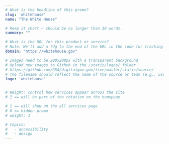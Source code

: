 ```yaml
---
# What is the headline of this promo?
slug: 'whitehouse'
name: "The White House"

# Keep it short — should be no longer than 10 words.
summary: ""

# What is the URL for this product or service?
# Note: We'll add a ?dg to the end of the URL in the code for tracking purposes
domain: "https://whitehouse.gov"

# Images need to be 200x200px with a transparent background
# Upload new images to Github in the /static/logos/ folder
# https://github.com/GSA/digitalgov.gov/tree/master/static/source/
# The filename should reflect the name of the source or team (e.g., usds-logo.png)
logo: 'whitehouse'


# Weight: control how services appear across the site
# 2 == will be part of the rotation on the homepage

# 1 == will show on the all services page
# 0 == hidden promo
# weight: 3

# topics:
#   - accessibility
#   - design
---
```

